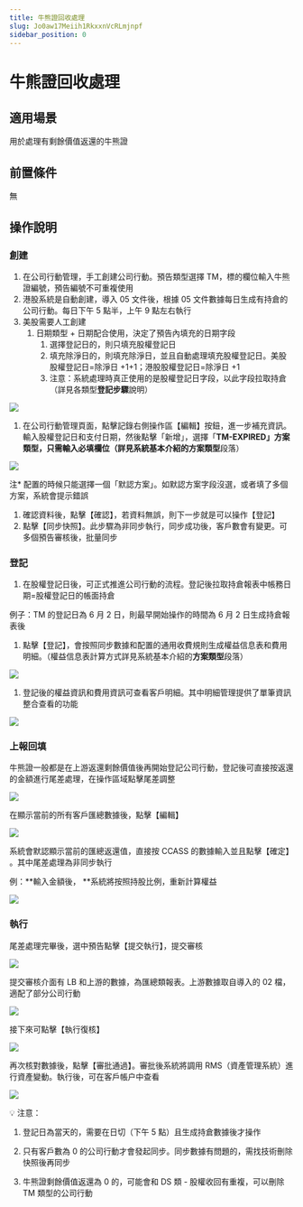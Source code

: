 ```yaml
---
title: 牛熊證回收處理
slug: Jo0aw17Meiih1RkxxnVcRLmjnpf
sidebar_position: 0
---
```



# 牛熊證回收處理

## 適用場景

用於處理有剩餘價值返還的牛熊證

## 前置條件

無

## 操作說明 

### **創建**

1. 在公司行動管理，手工創建公司行動。預告類型選擇 TM，標的欄位輸入牛熊證編號，預告編號不可重複使用 
2. 港股系統是自動創建，導入 05 文件後，根據 05 文件數據每日生成有持倉的公司行動。每日下午 5 點半，上午 9 點左右執行
3. 美股需要人工創建
    1. 日期類型 + 日期配合使用，決定了預告內填充的日期字段
        1. 選擇登記日的，則只填充股權登記日
        2. 填充除淨日的，則填充除淨日，並且自動處理填充股權登記日。美股股權登記日=除淨日 +1+1；港股股權登記日=除淨日 +1
        3. 注意：系統處理時真正使用的是股權登記日字段，以此字段拉取持倉（詳見各類型**登記步驟**說明）

<img src="/assets/VavQbXtgOo2c9zxH9GfclprPnlc.png" src-width="3426" src-height="1360" align="center"/>

1. 在公司行動管理頁面，點擊記錄右側操作區【編輯】按鈕，進一步補充資訊。輸入股權登記日和支付日期，然後點擊「新增」，選擇「**TM-EXPIRED」**方案類型，只需輸入必填欄位（詳見系統基本介紹的**方案類型**段落）

<img src="/assets/NC8HbCOK6oLxmUx0lsscYT5rnEh.png" src-width="3410" src-height="1632" align="center"/>

注* 配置的時候只能選擇一個「默認方案」。如默認方案字段沒選，或者填了多個方案，系統會提示錯誤

1. 確認資料後，點擊【確認】，若資料無誤，則下一步就是可以操作【登記】
2. 點擊【同步快照】。此步驟為非同步執行，同步成功後，客戶數會有變更。可多個預告審核後，批量同步

### **登記**

1. 在股權登記日後，可正式推進公司行動的流程。登記後拉取持倉報表中帳務日期=股權登記日的帳面持倉 

 例子：TM 的登記日為 6 月 2 日，則最早開始操作的時間為 6 月 2 日生成持倉報表後

1. 點擊【登記】，會按照同步數據和配置的通用收費規則生成權益信息表和費用明細。（權益信息表計算方式詳見系統基本介紹的**方案類型**段落）

<img src="/assets/JeJ0bERlBob2Bfx6p5YcRCsOnke.png" src-width="3410" src-height="1628" align="center"/>

1. 登記後的權益資訊和費用資訊可查看客戶明細。其中明細管理提供了單筆資訊整合查看的功能

<img src="/assets/MYS1bnmTLoPIQzx9oJ9cwYaEnmh.png" src-width="3392" src-height="1506" align="center"/>

### **上報回填**

牛熊證一般都是在上游返還剩餘價值後再開始登記公司行動，登記後可直接按返還的金額進行尾差處理，在操作區域點擊尾差調整

<img src="/assets/LyyzbDRNhoTn2HxGjFocbOm1niK.png" src-width="3390" src-height="1464" align="center"/>

在顯示當前的所有客戶匯總數據後，點擊【編輯】 

<img src="/assets/WqojbbD9ZoQGTtxq9Iscs4O6nkh.png" src-width="3412" src-height="782" align="center"/>

系統會默認顯示當前的匯總返還值，直接按 CCASS 的數據輸入並且點擊【確定】 。其中尾差處理為非同步執行

例：**輸入金額後， **系統將按照持股比例，重新計算權益

<img src="/assets/WcBAb88H2ozACUxR0GQcBLCBnGe.png" src-width="3114" src-height="1080" align="center"/>

### **執行**

尾差處理完畢後，選中預告點擊【提交執行】，提交審核

<img src="/assets/ZZEWbMSppoHOH4xvW7CcuYoFnPf.png" src-width="2682" src-height="1620" align="center"/>

提交審核介面有 LB 和上游的數據，為匯總類報表。上游數據取自導入的 02 檔，適配了部分公司行動

<img src="/assets/C2eXbC9zvooBTwxkUv2cQ3HdnAf.png" src-width="2682" src-height="1626" align="center"/>

接下來可點擊【執行復核】

<img src="/assets/ZyuabPx2poiK3WxA9pTcRkoQn6g.png" src-width="2672" src-height="1622" align="center"/>

再次核對數據後，點擊【審批通過】。審批後系統將調用 RMS（資產管理系統）進行資產變動。執行後，可在客戶帳户中查看

<img src="/assets/CYdxbVcP2o2rrixHhzdcxAMsnlf.png" src-width="2668" src-height="1642" align="center"/>

<div class="callout callout-bg-2 callout-border-2">
<p>💡 注意：</p>
<ol>
<li><p>登記日為當天的，需要在日切（下午 5 點）且生成持倉數據後才操作 </p>
</li>
<li><p>只有客戶數為 0 的公司行動才會發起同步。同步數據有問題的，需找技術刪除快照後再同步 </p>
</li>
<li><p>牛熊證剩餘價值返還為 0 的，可能會和 DS 類 - 股權收回有重複，可以刪除 TM 類型的公司行動</p>
</li>
</ol>
</div>

